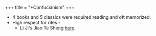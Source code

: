 +++
title = "+Confucianism"
+++

- 4 books and 5 classics were required reading and oft memorized.
- High respect for rites -
  - Li Ji's  Jiao Te Sheng [here](http://ctext.org/liji/jiao-te-sheng).
